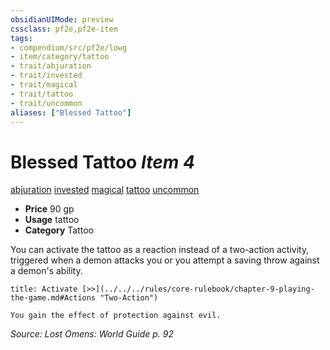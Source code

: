 ```yaml
---
obsidianUIMode: preview
cssclass: pf2e,pf2e-item
tags:
- compendium/src/pf2e/lowg
- item/category/tattoo
- trait/abjuration
- trait/invested
- trait/magical
- trait/tattoo
- trait/uncommon
aliases: ["Blessed Tattoo"]
---
```

# Blessed Tattoo *Item 4*  
[abjuration](../../../Rules/traits/abjuration.md)  [invested](../../../Rules/traits/invested.md)  [magical](../../../Rules/traits/magical.md)  [tattoo](../../../Rules/traits/tattoo-lowg.md)  [uncommon](../../../Rules/traits/uncommon.md)  

- **Price** 90 gp
- **Usage** tattoo
- **Category** Tattoo

You can activate the tattoo as a reaction instead of a two-action activity, triggered when a demon attacks you or you attempt a saving throw against a demon's ability.

```ad-embed-ability
title: Activate [>>](../../../rules/core-rulebook/chapter-9-playing-the-game.md#Actions "Two-Action")

You gain the effect of protection against evil.
```

*Source: Lost Omens: World Guide p. 92*
